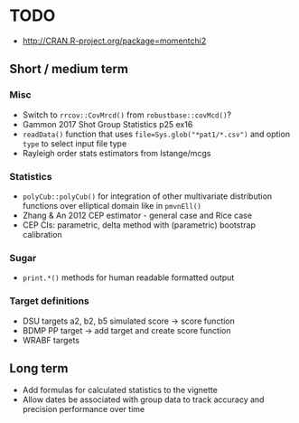 # TODO

 * http://CRAN.R-project.org/package=momentchi2

## Short / medium term
### Misc

 * Switch to `rrcov::CovMrcd()` from `robustbase::covMcd()`?
 * Gammon 2017 Shot Group Statistics p25 ex16
 * `readData()` function that uses `file=Sys.glob("*pat1/*.csv")` and option `type` to select input file type
 * Rayleigh order stats estimators from lstange/mcgs

### Statistics

 * `polyCub::polyCub()` for integration of other multivariate distribution functions over elliptical domain like in `pmvnEll()`
 * Zhang & An 2012 CEP estimator - general case and Rice case
 * CEP CIs: parametric, delta method with (parametric) bootstrap calibration

### Sugar

 * `print.*()` methods for human readable formatted output

### Target definitions

 * DSU targets a2, b2, b5 simulated score -> score function
 * BDMP PP target -> add target and create score function
 * WRABF targets

## Long term

 * Add formulas for calculated statistics to the vignette
 * Allow dates be associated with group data to track accuracy and precision performance over time

